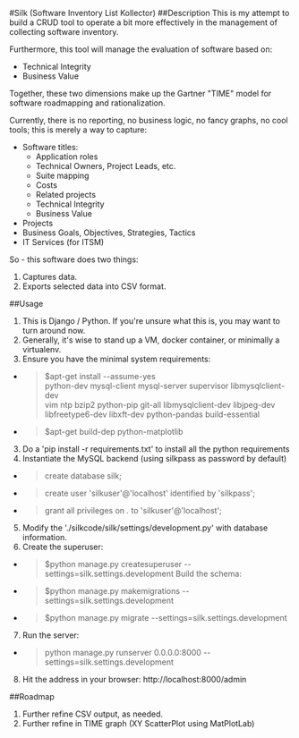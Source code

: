 #Silk (Software Inventory List Kollector)
##Description
This is my attempt to build a CRUD tool to operate a bit more effectively in the management of collecting software inventory.

Furthermore, this tool will manage the evaluation of software based on:
* Technical Integrity
* Business Value

Together, these two dimensions make up the Gartner "TIME" model for software roadmapping and rationalization.

Currently, there is no reporting, no business logic, no fancy graphs, no cool tools;  this is merely a way to capture:
* Software titles:
    * Application roles
    * Technical Owners, Project Leads, etc.
    * Suite mapping
    * Costs
    * Related projects
    * Technical Integrity
    * Business Value
* Projects
* Business Goals, Objectives, Strategies, Tactics
* IT Services (for ITSM)

So - this software does two things:
1. Captures data.
2. Exports selected data into CSV format.

##Usage

1. This is Django / Python.  If you're unsure what this is, you may want to turn around now.
2. Generally, it's wise to stand up a VM, docker container, or minimally a virtualenv.
3. Ensure you have the minimal system requirements:
* >$apt-get install --assume-yes \
	python-dev mysql-client mysql-server supervisor libmysqlclient-dev \
	vim ntp bzip2 python-pip git-all libmysqlclient-dev libjpeg-dev \
	libfreetype6-dev libxft-dev python-pandas build-essential
* >$apt-get build-dep python-matplotlib
3. Do a 'pip install -r requirements.txt' to install all the python requirements
4. Instantiate the MySQL backend (using silkpass as password by default)
* >create database silk;
* >create user 'silkuser'@'localhost' identified by 'silkpass';
* >grant all privileges on *.* to 'silkuser'@'localhost';
5. Modify the './silkcode/silk/settings/development.py' with database information.
6. Create the superuser:
* >$python manage.py createsuperuser --settings=silk.settings.development
Build the schema:
* >$python manage.py makemigrations --settings=silk.settings.development 
* >$python manage.py migrate --settings=silk.settings.development 
7. Run the server: 
* > python manage.py runserver 0.0.0.0:8000 --settings=silk.settings.development
8. Hit the address in your browser: http://localhost:8000/admin

 
##Roadmap
1. Further refine CSV output, as needed.
2. Further refine in TIME graph (XY ScatterPlot using MatPlotLab)
